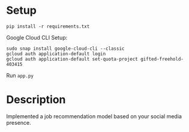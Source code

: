 

# Setup

```
pip install -r requirements.txt
```

Google Cloud CLI Setup:

```
sudo snap install google-cloud-cli --classic
gcloud auth application-default login
gcloud auth application-default set-quota-project gifted-freehold-403415
```

Run `app.py`

# Description

Implemented a job recommendation model based on your social media presence.
